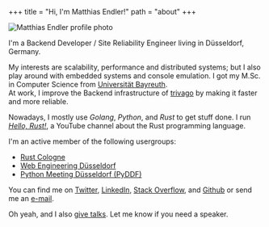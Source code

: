 +++
title = "Hi, I'm Matthias Endler!"
path = "about"
+++

![Matthias Endler profile photo](/matthias.jpg)

I'm a Backend Developer / Site Reliability Engineer living in Düsseldorf, Germany.

My interests are scalability, performance and distributed systems;
but I also play around with embedded systems and console emulation.
I got my M.Sc. in Computer Science from [Universität Bayreuth].\
At work, I improve the Backend infrastructure of [trivago] by making it
faster and more reliable.

Nowadays, I mostly use _Golang_, _Python_, and _Rust_ to get stuff done.
I run [*Hello, Rust!*], a YouTube channel about the Rust programming
language.

I\'m an active member of the following usergroups:

- [Rust Cologne]
- [Web Engineering Düsseldorf]
- [Python Meeting Düsseldorf (PyDDF)]

You can find me on [Twitter], [LinkedIn], [Stack Overflow], and [Github] or send me an [e-mail].

Oh yeah, and I also [give talks][talks]. Let me know if you need a speaker.

[universität bayreuth]: https://www.uni-bayreuth.de/en/index.html
[trivago]: http://tech.trivago.com/
[*hello, rust!*]: https://hello-rust.show
[rust cologne]: http://www.meetup.com/de/Rust-Cologne-Bonn/
[web engineering düsseldorf]: https://www.meetup.com/de-DE/Web-Engineering-Duesseldorf/
[python meeting düsseldorf (pyddf)]: https://www.pyddf.de/
[talks]: @/static/talks/index.md
[github]: http://github.com/mre/
[twitter]: https://twitter.com/matthiasendler
[stack overflow]: http://stackoverflow.com/users/270334/mre
[linkedin]: https://www.linkedin.com/in/endlermatthias
[e-mail]: mailto:matthias-endler@gmx.net
